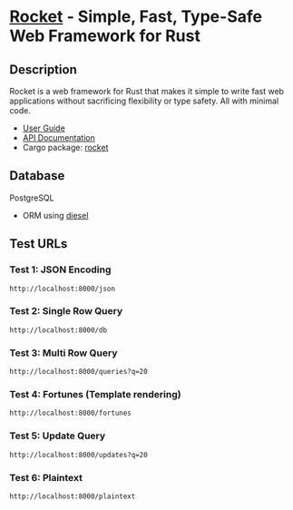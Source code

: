 
# [Rocket](https://rocket.rs/) - Simple, Fast, Type-Safe Web Framework for Rust

## Description

Rocket is a web framework for Rust that makes it simple to write fast web applications without sacrificing flexibility or type safety. All with minimal code.

* [User Guide](https://rocket.rs/guide/)
* [API Documentation](https://api.rocket.rs/v0.5-rc/rocket/)
* Cargo package: [rocket](https://crates.io/crates/rocket)

## Database

PostgreSQL

* ORM using [diesel](http://diesel.rs)

## Test URLs

### Test 1: JSON Encoding 

    http://localhost:8000/json

### Test 2: Single Row Query

    http://localhost:8000/db

### Test 3: Multi Row Query 

    http://localhost:8000/queries?q=20

### Test 4: Fortunes (Template rendering)

    http://localhost:8000/fortunes

### Test 5: Update Query

    http://localhost:8000/updates?q=20

### Test 6: Plaintext

    http://localhost:8000/plaintext
